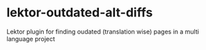 # lektor-outdated-alt-diffs
Lektor plugin for finding oudated (translation wise) pages in a multi language project
